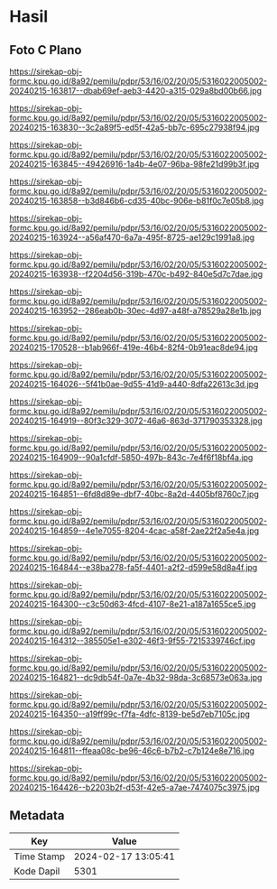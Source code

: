 # Hasil

## Foto C Plano

https://sirekap-obj-formc.kpu.go.id/8a92/pemilu/pdpr/53/16/02/20/05/5316022005002-20240215-163817--dbab69ef-aeb3-4420-a315-029a8bd00b66.jpg

https://sirekap-obj-formc.kpu.go.id/8a92/pemilu/pdpr/53/16/02/20/05/5316022005002-20240215-163830--3c2a89f5-ed5f-42a5-bb7c-695c27938f94.jpg

https://sirekap-obj-formc.kpu.go.id/8a92/pemilu/pdpr/53/16/02/20/05/5316022005002-20240215-163845--49426916-1a4b-4e07-96ba-98fe21d99b3f.jpg

https://sirekap-obj-formc.kpu.go.id/8a92/pemilu/pdpr/53/16/02/20/05/5316022005002-20240215-163858--b3d846b6-cd35-40bc-906e-b81f0c7e05b8.jpg

https://sirekap-obj-formc.kpu.go.id/8a92/pemilu/pdpr/53/16/02/20/05/5316022005002-20240215-163924--a56af470-6a7a-495f-8725-ae129c1991a8.jpg

https://sirekap-obj-formc.kpu.go.id/8a92/pemilu/pdpr/53/16/02/20/05/5316022005002-20240215-163938--f2204d56-319b-470c-b492-840e5d7c7dae.jpg

https://sirekap-obj-formc.kpu.go.id/8a92/pemilu/pdpr/53/16/02/20/05/5316022005002-20240215-163952--286eab0b-30ec-4d97-a48f-a78529a28e1b.jpg

https://sirekap-obj-formc.kpu.go.id/8a92/pemilu/pdpr/53/16/02/20/05/5316022005002-20240215-170528--b1ab966f-419e-46b4-82f4-0b91eac8de94.jpg

https://sirekap-obj-formc.kpu.go.id/8a92/pemilu/pdpr/53/16/02/20/05/5316022005002-20240215-164026--5f41b0ae-9d55-41d9-a440-8dfa22613c3d.jpg

https://sirekap-obj-formc.kpu.go.id/8a92/pemilu/pdpr/53/16/02/20/05/5316022005002-20240215-164919--80f3c329-3072-46a6-863d-371790353328.jpg

https://sirekap-obj-formc.kpu.go.id/8a92/pemilu/pdpr/53/16/02/20/05/5316022005002-20240215-164909--90a1cfdf-5850-497b-843c-7e4f6f18bf4a.jpg

https://sirekap-obj-formc.kpu.go.id/8a92/pemilu/pdpr/53/16/02/20/05/5316022005002-20240215-164851--6fd8d89e-dbf7-40bc-8a2d-4405bf8760c7.jpg

https://sirekap-obj-formc.kpu.go.id/8a92/pemilu/pdpr/53/16/02/20/05/5316022005002-20240215-164859--4e1e7055-8204-4cac-a58f-2ae22f2a5e4a.jpg

https://sirekap-obj-formc.kpu.go.id/8a92/pemilu/pdpr/53/16/02/20/05/5316022005002-20240215-164844--e38ba278-fa5f-4401-a2f2-d599e58d8a4f.jpg

https://sirekap-obj-formc.kpu.go.id/8a92/pemilu/pdpr/53/16/02/20/05/5316022005002-20240215-164300--c3c50d63-4fcd-4107-8e21-a187a1655ce5.jpg

https://sirekap-obj-formc.kpu.go.id/8a92/pemilu/pdpr/53/16/02/20/05/5316022005002-20240215-164312--385505e1-e302-46f3-9f55-7215339746cf.jpg

https://sirekap-obj-formc.kpu.go.id/8a92/pemilu/pdpr/53/16/02/20/05/5316022005002-20240215-164821--dc9db54f-0a7e-4b32-98da-3c68573e063a.jpg

https://sirekap-obj-formc.kpu.go.id/8a92/pemilu/pdpr/53/16/02/20/05/5316022005002-20240215-164350--a19ff99c-f7fa-4dfc-8139-be5d7eb7105c.jpg

https://sirekap-obj-formc.kpu.go.id/8a92/pemilu/pdpr/53/16/02/20/05/5316022005002-20240215-164811--ffeaa08c-be96-46c6-b7b2-c7b124e8e716.jpg

https://sirekap-obj-formc.kpu.go.id/8a92/pemilu/pdpr/53/16/02/20/05/5316022005002-20240215-164426--b2203b2f-d53f-42e5-a7ae-7474075c3975.jpg


## Metadata

| Key        | Value               |
| ---------- | ------------------- |
| Time Stamp | 2024-02-17 13:05:41 |
| Kode Dapil | 5301                |



